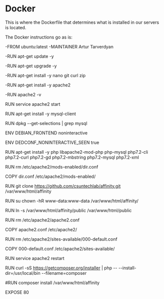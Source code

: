 # Docker

This is where the Dockerfile that determines what is installed in our servers is located.

The Docker instructions go as is:

-FROM ubuntu:latest
-MAINTAINER Artur Tarverdyan

-RUN apt-get update -y

-RUN apt-get upgrade -y

-RUN apt-get install -y nano git curl zip

-RUN apt-get install -y apache2

-RUN apache2 -v

RUN service apache2 start

RUN apt-get install -y mysql-client

RUN dpkg --get-selections | grep mysql

ENV DEBIAN_FRONTEND noninteractive

ENV DEDCONF_NONINTERACTIVE_SEEN true

RUN apt-get install -y php libapache2-mod-php php-mysql php7.2-cli php7.2-curl php7.2-gd php7.2-mbstring php7.2-mysql php7.2-xml

RUN rm /etc/apache2/mods-enabled/dir.conf

COPY dir.conf /etc/apache2/mods-enabled/

RUN git clone https://github.com/csuntechlab/affinity.git /var/www/html/affinity

RUN su chown -hR www-data:www-data /var/www/html/affinity/

RUN ln -s /var/www/html/affinity/public /var/www/html/public

RUN rm /etc/apache2/apache2.conf

COPY apache2.conf /etc/apache2/

RUN rm /etc/apache2/sites-available/000-default.conf

COPY 000-default.conf /etc/apache2/sites-available/

RUN service apache2 restart

RUN curl -sS https://getcomposer.org/installer | php -- --install-dir=/usr/local/bin --filename=composer

#RUN composer install /var/www/html/affinity

EXPOSE 80


